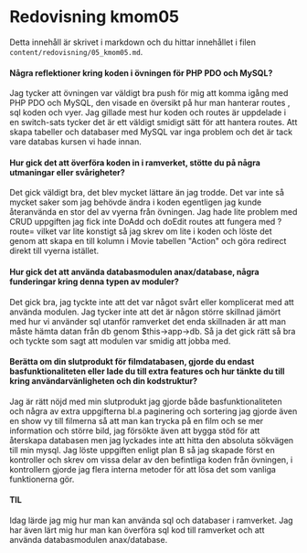 ---
---
Redovisning kmom05
=========================

Detta innehåll är skrivet i markdown och du hittar innehållet i filen `content/redovisning/05_kmom05.md`.

#### Några reflektioner kring koden i övningen för PHP PDO och MySQL?
Jag tycker att övningen var väldigt bra push för mig att komma igång med PHP PDO och MySQL, den visade en översikt på hur man hanterar routes , sql koden och vyer. Jag gillade mest hur koden och routes är uppdelade i en switch-sats tycker det är ett väldigt smidigt sätt för att hantera routes. Att skapa tabeller och databaser med MySQL var inga problem och det är tack vare databas kursen vi hade innan.

#### Hur gick det att överföra koden in i ramverket, stötte du på några utmaningar eller svårigheter?

Det gick väldigt bra, det blev mycket lättare än jag trodde. Det var inte så mycket saker som jag behövde ändra i koden egentligen jag kunde återanvända en stor del av vyerna från övningen. Jag hade lite problem med CRUD uppgiften jag fick inte DoAdd och doEdit routes att fungera med ?route= vilket var lite konstigt så jag skrev om lite i koden och löste det genom att skapa en till kolumn i Movie tabellen "Action" och göra redirect direkt till vyerna istället.   

#### Hur gick det att använda databasmodulen anax/database, några funderingar kring denna typen av moduler?
Det gick bra, jag tyckte inte att det var något svårt eller komplicerat med att använda modulen. Jag tycker inte att det är någon större skillnad jämört med hur vi använder sql utanför ramverket det enda skillnaden är att man måste hämta datan från db genom $this->app->db. Så ja det gick rätt så bra och tyckte som sagt att modulen var smidig att jobba med.


#### Berätta om din slutprodukt för filmdatabasen, gjorde du endast basfunktionaliteten eller lade du till extra features och hur tänkte du till kring användarvänligheten och din kodstruktur?
Jag är rätt nöjd med min slutprodukt jag gjorde både basfunktionaliteten och några av extra uppgifterna bl.a paginering och sortering jag gjorde även en show vy till filmerna så att man kan trycka på en film och se mer information och större bild, jag försökte även att bygga stöd för att återskapa databasen men jag lyckades inte att hitta den absoluta sökvägen till min mysql.
Jag löste uppgiften enligt plan B så jag skapade först en kontroller och skrev om vissa delar av den befintliga koden från övningen, i kontrollern gjorde jag flera interna metoder för att lösa det som  vanliga funktionerna gör.

#### TIL
Idag lärde jag mig hur man kan använda sql och databaser i ramverket. Jag har även lärt mig hur man kan överföra sql kod till ramverket och att använda databasmodulen anax/database.
